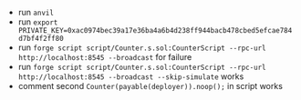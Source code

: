 - run `anvil`
- run `export PRIVATE_KEY=0xac0974bec39a17e36ba4a6b4d238ff944bacb478cbed5efcae784d7bf4f2ff80`
- run `forge script script/Counter.s.sol:CounterScript --rpc-url http://localhost:8545 --broadcast` for failure
- run `forge script script/Counter.s.sol:CounterScript --rpc-url http://localhost:8545 --broadcast --skip-simulate` works
- comment second `Counter(payable(deployer)).noop();` in script works
